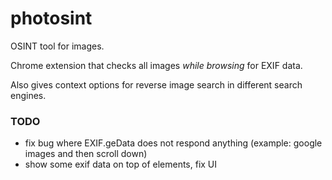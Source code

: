 # photosint

OSINT tool for images.

Chrome extension that checks all images _while browsing_ for EXIF data.

Also gives context options for reverse image search in different search engines.

### TODO

- fix bug where EXIF.geData does not respond anything (example: google images and then scroll down)
- show some exif data on top of elements, fix UI
